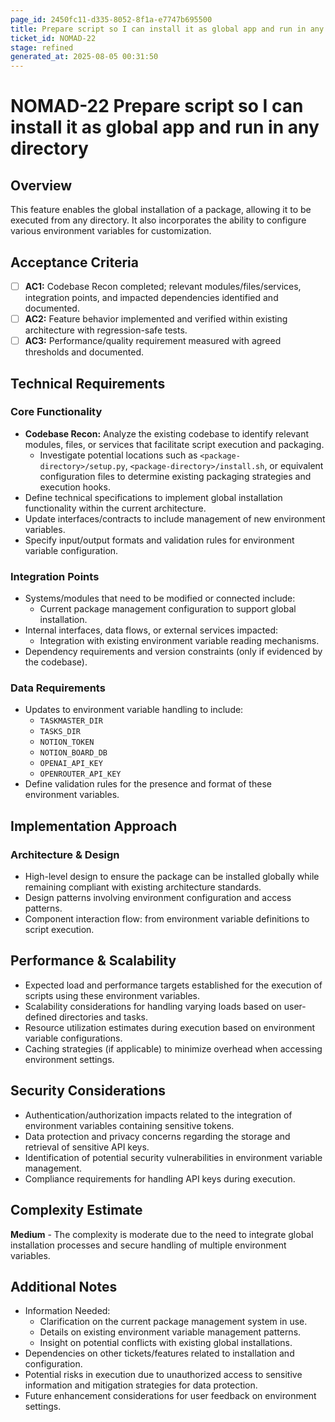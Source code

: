 ```yaml
---
page_id: 2450fc11-d335-8052-8f1a-e7747b695500
title: Prepare script so I can install it as global app and run in any directory
ticket_id: NOMAD-22
stage: refined
generated_at: 2025-08-05 00:31:50
---
```


# NOMAD-22 Prepare script so I can install it as global app and run in any directory

## Overview
This feature enables the global installation of a package, allowing it to be executed from any directory. It also incorporates the ability to configure various environment variables for customization.

## Acceptance Criteria
- [ ] **AC1:** Codebase Recon completed; relevant modules/files/services, integration points, and impacted dependencies identified and documented.
- [ ] **AC2:** Feature behavior implemented and verified within existing architecture with regression-safe tests.
- [ ] **AC3:** Performance/quality requirement measured with agreed thresholds and documented.

## Technical Requirements

### Core Functionality
- **Codebase Recon:** Analyze the existing codebase to identify relevant modules, files, or services that facilitate script execution and packaging.
  - Investigate potential locations such as `<package-directory>/setup.py`, `<package-directory>/install.sh`, or equivalent configuration files to determine existing packaging strategies and execution hooks.
- Define technical specifications to implement global installation functionality within the current architecture.
- Update interfaces/contracts to include management of new environment variables.
- Specify input/output formats and validation rules for environment variable configuration.

### Integration Points
- Systems/modules that need to be modified or connected include:
  - Current package management configuration to support global installation.
- Internal interfaces, data flows, or external services impacted:
  - Integration with existing environment variable reading mechanisms.
- Dependency requirements and version constraints (only if evidenced by the codebase).

### Data Requirements
- Updates to environment variable handling to include:
  - `TASKMASTER_DIR`
  - `TASKS_DIR`
  - `NOTION_TOKEN`
  - `NOTION_BOARD_DB`
  - `OPENAI_API_KEY`
  - `OPENROUTER_API_KEY`
- Define validation rules for the presence and format of these environment variables.

## Implementation Approach

### Architecture & Design
- High-level design to ensure the package can be installed globally while remaining compliant with existing architecture standards.
- Design patterns involving environment configuration and access patterns.
- Component interaction flow: from environment variable definitions to script execution.

## Performance & Scalability

- Expected load and performance targets established for the execution of scripts using these environment variables.
- Scalability considerations for handling varying loads based on user-defined directories and tasks.
- Resource utilization estimates during execution based on environment variable configurations.
- Caching strategies (if applicable) to minimize overhead when accessing environment settings.

## Security Considerations

- Authentication/authorization impacts related to the integration of environment variables containing sensitive tokens.
- Data protection and privacy concerns regarding the storage and retrieval of sensitive API keys.
- Identification of potential security vulnerabilities in environment variable management.
- Compliance requirements for handling API keys during execution.

## Complexity Estimate
**Medium** - The complexity is moderate due to the need to integrate global installation processes and secure handling of multiple environment variables.

## Additional Notes
- Information Needed:
  - Clarification on the current package management system in use.
  - Details on existing environment variable management patterns.
  - Insight on potential conflicts with existing global installations.
- Dependencies on other tickets/features related to installation and configuration.
- Potential risks in execution due to unauthorized access to sensitive information and mitigation strategies for data protection.
- Future enhancement considerations for user feedback on environment settings.
